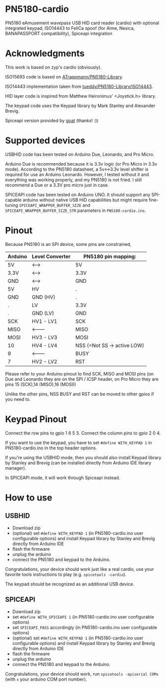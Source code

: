 # PN5180-cardio

PN5180 eAmusement wavepass USB HID card reader (cardio) with optional integrated keypad, ISO14443 to FeliCa spoof (for Aime, Nesica, BANAPASSPORT compatibility), Spiceapi integration 

# Acknowledgments

This work is based on zyp's cardio (obviously).

ISO15693 code is based on [ATrappmann/PN5180-Library](https://github.com/ATrappmann/PN5180-Library).

ISO14443 implementation taken from [tueddy/PN5180-Library/ISO14443](https://github.com/tueddy/PN5180-Library/tree/ISO14443).

HID layer code is inspired from Matthew Heironimus' <Joystick.h> library.

The keypad code uses the Keypad library by Mark Stanley and Alexander Brevig.

Spiceapi version provided by [goat](https://github.com/goaaats) (thanks! :))

# Supported devices

USBHID code has been tested on Arduino Due, Leonardo, and Pro Micro.

Arduino Due is recommended because it is 3.3v logic (or Pro Micro in 3.3v mode).
According to the PN5180 datasheet, a 5v<->3.3v level shifter is required
for use an Arduino Leonardo. However, I tested without it and everything
was working properly, and my PN5180 is not fried. I still recommend a Due
or a 3.3V pro micro just in case.

SPICEAPI code has been tested on Arduino UNO.
It should support any SPI-capable arduino without native USB HID capabilities but might require fine-tuning
`SPICEAPI_WRAPPER_BUFFER_SIZE` and `SPICEAPI_WRAPPER_BUFFER_SIZE_STR` parameters in `PN5180-cardio.ino`.

# Pinout

Because PN5180 is an SPI device, some pins are constrained,

Arduino | Level Converter | PN5180 pin mapping:
--- | --- | ---
5V      |      <-->       |      5V
3.3V    |       <-->      |       3.3V
GND    |        <-->      |       GND
5V      | HV | .
GND     | GND (HV) | .
 .        |   LV              | 3.3V
  .      |    GND (LV)        | GND
SCK    | HV1 - LV1       | SCK
MISO      |     <---        | MISO
MOSI    | HV3 - LV3       | MOSI
10   | HV4 - LV4      | NSS (=Not SS -> active LOW)
9  |       <---     |        BUSY
7 | HV2 - LV2      | RST

Please refer to your Arduino pinout to find SCK, MISO and MOSI pins
(on Due and Leonardo they are on the SPI / ICSP header, on Pro Micro
they are pins 15 (SCK),14 (MISO),16 (MOSI))

Unlike the other pins, NSS BUSY and RST can be moved to other gpios
if you need to.

# Keypad Pinout

Connect the row pins to gpio 1 6 5 3.
Connect the column pins to gpio 2 0 4.

If you want to use the keypad, you have to set `#define WITH_KEYPAD 1` in PN5180-cardio.ino in the top header options.

If you're using the USBHID mode, then you should also install Keypad library by Stanley and Brevig (can be installed directly from Arduino IDE library manager).

In SPICEAPI mode, it will work through Spiceapi instead.

# How to use

## USBHID

- Download zip
- (optional) set `#define WITH_KEYPAD 1` (in PN5180-cardio.ino user configurable options) and install Keypad library by Stanley and Brevig directly from Arduino IDE
- flash the firmware
- unplug the arduino
- connect the PN5180 and keypad to the Arduino.

Congratulations, your device should work just like a real cardio, use 
your favorite tools instructions to play (e.g. `spicetools -cardio`).

The keypad should be recognized as an additional USB device.

## SPICEAPI

- Download zip
- set `#define WITH_SPICEAPI 1` (in PN5180-cardio.ino user configurable options)
- set `SPICEAPI_PASS` accordingly (in PN5180-cardio.ino user configurable options)
- (optional) set `#define WITH_KEYPAD 1` (in PN5180-cardio.ino user configurable options) and install Keypad library by Stanley and Brevig directly from Arduino IDE
- flash the firmware
- unplug the arduino
- connect the PN5180 and keypad to the Arduino.

Congratulations, your device should work, run `spicetools -apiserial COMx` (with `x` your arduino COM port number).

